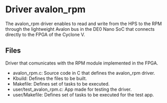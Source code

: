 # Driver avalon_rpm

The avalon_rpm driver enables to read and write from the HPS to the RPM through the lightweight Avalon bus in the DE0 Nano SoC that connects directly to the FPGA of the Cyclone V.

## Files

Driver that comunicates with the RPM module implemented in the FPGA.

* avalon_rpm.c: Source code in C that defines the avalon_rpm driver.
* Kbuild: Defines the files to be built.
* Makefile: Defines set of tasks to be executed.
* user/test_avalon_rpm.c: App made for testing the driver.
* user/Makefile: Defines set of tasks to be executed for the test app.